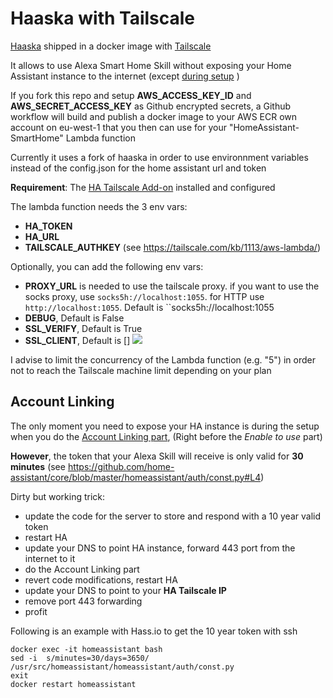 # Haaska with Tailscale

[Haaska](https://github.com/mike-grant/haaska/) shipped in a docker image with [Tailscale](https://tailscale.com/)

It allows to use Alexa Smart Home Skill without exposing your Home Assistant instance to the internet (except <a href="user-content-account-linking">during setup</a> )

If you fork this repo and setup **AWS_ACCESS_KEY_ID** and **AWS_SECRET_ACCESS_KEY** as Github encrypted secrets, a Github workflow will build and publish a docker image to your AWS ECR own account on eu-west-1 that you then can use for your "HomeAssistant-SmartHome" Lambda function

Currently it uses a fork of haaska in order to use environnment variables instead of the config.json for the home assistant url and token

**Requirement**: The [HA Tailscale Add-on](https://github.com/hassio-addons/addon-tailscale) installed and configured

The lambda function needs the 3 env vars:
- **HA_TOKEN**
- **HA_URL**
- **TAILSCALE_AUTHKEY** (see https://tailscale.com/kb/1113/aws-lambda/)

Optionally, you can add the following env vars:
- **PROXY_URL** is needed to use the tailscale proxy. if you want to use the socks proxy, use `socks5h://localhost:1055`. for HTTP use `http://localhost:1055`. Default is ``socks5h://localhost:1055
- **DEBUG**, Default is False
- **SSL_VERIFY**, Default is True
- **SSL_CLIENT**, Default is []
![](img/lambdaenv.png)

I advise to limit the concurrency of the Lambda function (e.g. "5") in order not to reach the Tailscale machine limit depending on your plan


## Account Linking

The only moment you need to expose your HA instance is during the setup when you do the [Account Linking part](https://www.home-assistant.io/integrations/alexa.smart_home/#account-linking),  (Right before the *Enable to use* part)

**However**, the token that your Alexa Skill will receive is only valid for **30 minutes** (see https://github.com/home-assistant/core/blob/master/homeassistant/auth/const.py#L4)

Dirty but working trick:
- update the code for the server to store and respond with a 10 year valid token
- restart HA
- update your DNS to point HA instance, forward 443 port from the internet to it
- do the Account Linking part
- revert code modifications, restart HA
- update your DNS to point to your **HA Tailscale IP**
- remove port 443 forwarding
- profit

Following is an example with Hass.io to get the 10 year token with ssh
```
docker exec -it homeassistant bash
sed -i  s/minutes=30/days=3650/   /usr/src/homeassistant/homeassistant/auth/const.py
exit
docker restart homeassistant
```



